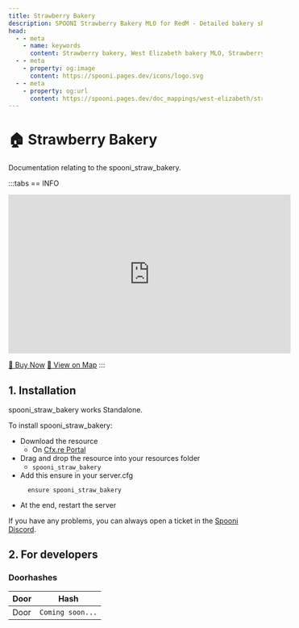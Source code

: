 ```yaml
---
title: Strawberry Bakery
description: SPOONI Strawberry Bakery MLO for RedM - Detailed bakery shop interior. Bread and pastries business for Strawberry roleplay in Red Dead Redemption 2 West Elizabeth.
head:
  - - meta
    - name: keywords
      content: Strawberry bakery, West Elizabeth bakery MLO, Strawberry shops, bakery interior, Strawberry buildings, RedM Strawberry, RDR2 West Elizabeth
  - - meta
    - property: og:image
      content: https://spooni.pages.dev/icons/logo.svg
  - - meta
    - property: og:url
      content: https://spooni.pages.dev/doc_mappings/west-elizabeth/strawberry/spooni_straw_bakery
---
```


# 🏠 Strawberry Bakery
Documentation relating to the spooni_straw_bakery.

:::tabs
== INFO
<iframe width="560" height="315" src="https://dunb17ur4ymx4.cloudfront.net/packages/images/044dd309af90e878de817b31232246660025b71b.png" frameborder="0" allow="accelerometer; autoplay; clipboard-write; encrypted-media; gyroscope; picture-in-picture; web-share" referrerpolicy="strict-origin-when-cross-origin" allowfullscreen></iframe>

<a href="https://spooni-mapping.tebex.io/package/6946092" class="button-buy">🛒 Buy Now</a>
<a href="https://spooni.de/rdr2/?m=house224" class="button-map">📍 View on Map</a>
:::

## 1. Installation
spooni_straw_bakery works Standalone.  

To install spooni_straw_bakery:
- Download the resource
  - On [Cfx.re Portal](https://portal.cfx.re/)
- Drag and drop the resource into your resources folder
  - `spooni_straw_bakery`
- Add this ensure in your server.cfg
  ```
    ensure spooni_straw_bakery
  ```
- At the end, restart the server

If you have any problems, you can always open a ticket in the [Spooni Discord](https://discord.gg/spooni).

## 2. For developers
### Doorhashes
| Door                      | Hash
|---------------------------|----------------------------------------------------------------------------------|
| Door                      | `Coming soon...`
